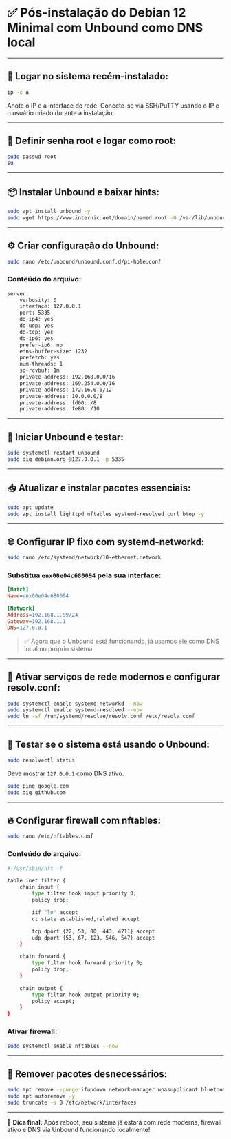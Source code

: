 # ✅ Pós-instalação do Debian 12 Minimal com Unbound como DNS local

---

## 🔐 Logar no sistema recém-instalado:

```bash
ip -c a
```

Anote o IP e a interface de rede. Conecte-se via SSH/PuTTY usando o IP e o usuário criado durante a instalação.

---

## 🔑 Definir senha root e logar como root:

```bash
sudo passwd root
su
```

---

## 📦 Instalar Unbound e baixar hints:

```bash
sudo apt install unbound -y
sudo wget https://www.internic.net/domain/named.root -O /var/lib/unbound/root.hints
```

---

## ⚙️ Criar configuração do Unbound:

```bash
sudo nano /etc/unbound/unbound.conf.d/pi-hole.conf
```

### Conteúdo do arquivo:

```bash
server:
    verbosity: 0
    interface: 127.0.0.1
    port: 5335
    do-ip4: yes
    do-udp: yes
    do-tcp: yes
    do-ip6: yes
    prefer-ip6: no
    edns-buffer-size: 1232
    prefetch: yes
    num-threads: 1
    so-rcvbuf: 1m
    private-address: 192.168.0.0/16
    private-address: 169.254.0.0/16
    private-address: 172.16.0.0/12
    private-address: 10.0.0.0/8
    private-address: fd00::/8
    private-address: fe80::/10
```

---

## 🚀 Iniciar Unbound e testar:

```bash
sudo systemctl restart unbound
sudo dig debian.org @127.0.0.1 -p 5335
```

---

## 📥 Atualizar e instalar pacotes essenciais:

```bash
sudo apt update
sudo apt install lighttpd nftables systemd-resolved curl btop -y
```

---

## 🌐 Configurar IP fixo com systemd-networkd:

```bash
sudo nano /etc/systemd/network/10-ethernet.network
```

### Substitua `enx00e04c680094` pela sua interface:

```ini
[Match]
Name=enx00e04c680094

[Network]
Address=192.168.1.99/24
Gateway=192.168.1.1
DNS=127.0.0.1
```

> ✅ Agora que o Unbound está funcionando, já usamos ele como DNS local no próprio sistema.

---

## 🔧 Ativar serviços de rede modernos e configurar resolv.conf:

```bash
sudo systemctl enable systemd-networkd --now
sudo systemctl enable systemd-resolved --now
sudo ln -sf /run/systemd/resolve/resolv.conf /etc/resolv.conf
```

---

## 🧪 Testar se o sistema está usando o Unbound:

```bash
sudo resolvectl status
```

Deve mostrar `127.0.0.1` como DNS ativo.

```bash
sudo ping google.com
sudo dig github.com
```

---

## 🔥 Configurar firewall com nftables:

```bash
sudo nano /etc/nftables.conf
```

### Conteúdo do arquivo:

```bash
#!/usr/sbin/nft -f

table inet filter {
    chain input {
        type filter hook input priority 0;
        policy drop;

        iif "lo" accept
        ct state established,related accept

        tcp dport {22, 53, 80, 443, 4711} accept
        udp dport {53, 67, 123, 546, 547} accept
    }

    chain forward {
        type filter hook forward priority 0;
        policy drop;
    }

    chain output {
        type filter hook output priority 0;
        policy accept;
    }
}
```

### Ativar firewall:

```bash
sudo systemctl enable nftables --now
```

---

## 🧼 Remover pacotes desnecessários:

```bash
sudo apt remove --purge ifupdown network-manager wpasupplicant bluetooth -y
sudo apt autoremove -y
sudo truncate -s 0 /etc/network/interfaces
```

---

🧠 **Dica final:** Após reboot, seu sistema já estará com rede moderna, firewall ativo e DNS via Unbound funcionando localmente!
